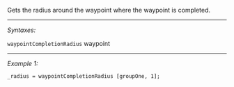 Gets the radius around the waypoint where the waypoint is completed.


---
*Syntaxes:*

`waypointCompletionRadius` waypoint

---
*Example 1:*

```sqf
_radius = waypointCompletionRadius [groupOne, 1];
```